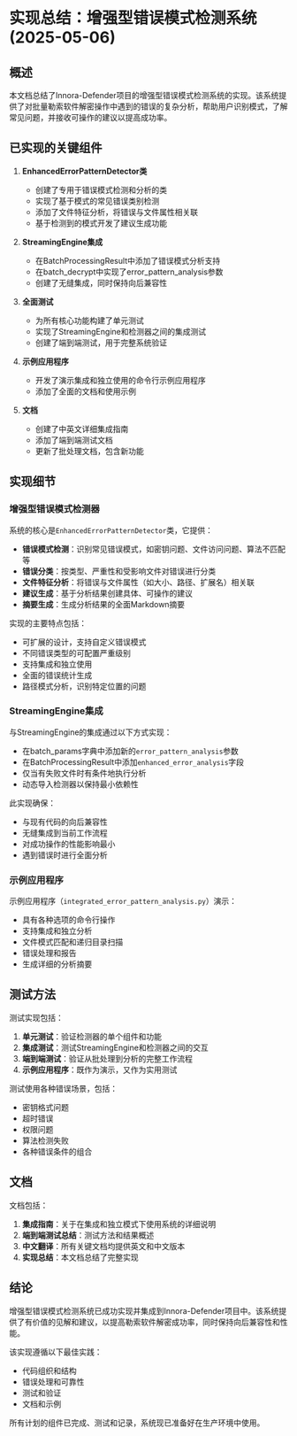# 实现总结：增强型错误模式检测系统 (2025-05-06)

## 概述

本文档总结了Innora-Defender项目的增强型错误模式检测系统的实现。该系统提供了对批量勒索软件解密操作中遇到的错误的复杂分析，帮助用户识别模式，了解常见问题，并接收可操作的建议以提高成功率。

## 已实现的关键组件

1. **EnhancedErrorPatternDetector类**
   - 创建了专用于错误模式检测和分析的类
   - 实现了基于模式的常见错误类别检测
   - 添加了文件特征分析，将错误与文件属性相关联
   - 基于检测到的模式开发了建议生成功能

2. **StreamingEngine集成**
   - 在BatchProcessingResult中添加了错误模式分析支持
   - 在batch_decrypt中实现了error_pattern_analysis参数
   - 创建了无缝集成，同时保持向后兼容性

3. **全面测试**
   - 为所有核心功能构建了单元测试
   - 实现了StreamingEngine和检测器之间的集成测试
   - 创建了端到端测试，用于完整系统验证

4. **示例应用程序**
   - 开发了演示集成和独立使用的命令行示例应用程序
   - 添加了全面的文档和使用示例

5. **文档**
   - 创建了中英文详细集成指南
   - 添加了端到端测试文档
   - 更新了批处理文档，包含新功能

## 实现细节

### 增强型错误模式检测器

系统的核心是`EnhancedErrorPatternDetector`类，它提供：

- **错误模式检测**：识别常见错误模式，如密钥问题、文件访问问题、算法不匹配等
- **错误分类**：按类型、严重性和受影响文件对错误进行分类
- **文件特征分析**：将错误与文件属性（如大小、路径、扩展名）相关联
- **建议生成**：基于分析结果创建具体、可操作的建议
- **摘要生成**：生成分析结果的全面Markdown摘要

实现的主要特点包括：

- 可扩展的设计，支持自定义错误模式
- 不同错误类型的可配置严重级别
- 支持集成和独立使用
- 全面的错误统计生成
- 路径模式分析，识别特定位置的问题

### StreamingEngine集成

与StreamingEngine的集成通过以下方式实现：

- 在batch_params字典中添加新的`error_pattern_analysis`参数
- 在BatchProcessingResult中添加`enhanced_error_analysis`字段
- 仅当有失败文件时有条件地执行分析
- 动态导入检测器以保持最小依赖性

此实现确保：

- 与现有代码的向后兼容性
- 无缝集成到当前工作流程
- 对成功操作的性能影响最小
- 遇到错误时进行全面分析

### 示例应用程序

示例应用程序（`integrated_error_pattern_analysis.py`）演示：

- 具有各种选项的命令行操作
- 支持集成和独立分析
- 文件模式匹配和递归目录扫描
- 错误处理和报告
- 生成详细的分析摘要

## 测试方法

测试实现包括：

1. **单元测试**：验证检测器的单个组件和功能
2. **集成测试**：测试StreamingEngine和检测器之间的交互
3. **端到端测试**：验证从批处理到分析的完整工作流程
4. **示例应用程序**：既作为演示，又作为实用测试

测试使用各种错误场景，包括：
- 密钥格式问题
- 超时错误
- 权限问题
- 算法检测失败
- 各种错误条件的组合

## 文档

文档包括：

1. **集成指南**：关于在集成和独立模式下使用系统的详细说明
2. **端到端测试总结**：测试方法和结果概述
3. **中文翻译**：所有关键文档均提供英文和中文版本
4. **实现总结**：本文档总结了完整实现

## 结论

增强型错误模式检测系统已成功实现并集成到Innora-Defender项目中。该系统提供了有价值的见解和建议，以提高勒索软件解密成功率，同时保持向后兼容性和性能。

该实现遵循以下最佳实践：
- 代码组织和结构
- 错误处理和可靠性
- 测试和验证
- 文档和示例

所有计划的组件已完成、测试和记录，系统现已准备好在生产环境中使用。